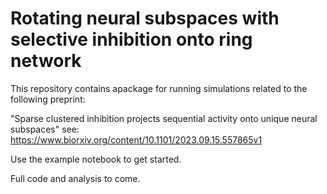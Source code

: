 # Rotating neural subspaces with selective inhibition onto ring network

This repository contains apackage for running simulations related to the following preprint:

"Sparse clustered inhibition projects sequential activity onto unique neural subspaces"
see: https://www.biorxiv.org/content/10.1101/2023.09.15.557865v1

Use the example notebook to get started.

Full code and analysis to come.
